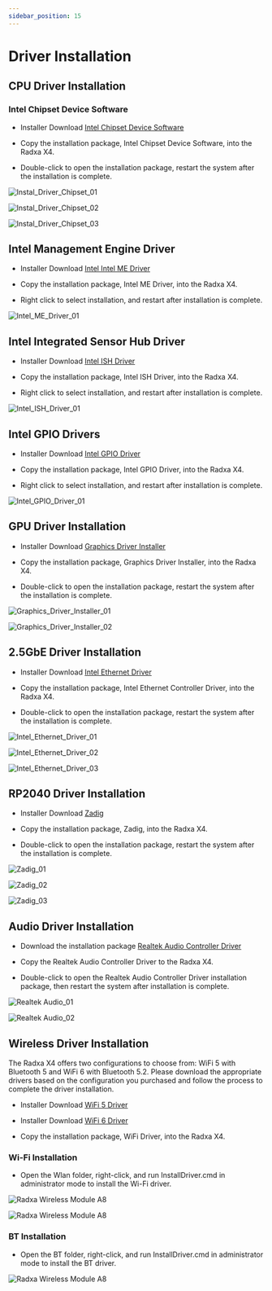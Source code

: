 ```yaml
---
sidebar_position: 15
---
```


# Driver Installation

## CPU Driver Installation

### Intel Chipset Device Software

- Installer Download [Intel Chipset Device Software](https://dl.radxa.com/x/x4/Intel_Chipset_Driver.zip)

- Copy the installation package, Intel Chipset Device Software, into the Radxa X4.

- Double-click to open the installation package, restart the system after the installation is complete.

![Instal_Driver_Chipset_01](/img/x/x2l/intel_chipset_device_software_01.webp)

![Instal_Driver_Chipset_02](/img/x/x2l/intel_chipset_device_software_02.webp)

![Instal_Driver_Chipset_03](/img/x/x2l/intel_chipset_device_software_03.webp)

## Intel Management Engine Driver

- Installer Download [Intel Intel ME Driver](https://dl.radxa.com/x/x4/Intel_ME_driver.zip)

- Copy the installation package, Intel ME Driver, into the Radxa X4.

- Right click to select installation, and restart after installation is complete.

![Intel_ME_Driver_01](/img/x/x4/intel_me_driver_01.webp)

## Intel Integrated Sensor Hub Driver

- Installer Download [Intel ISH Driver](https://dl.radxa.com/x/x4/Intel_ISH_Driver.zip)

- Copy the installation package, Intel ISH Driver, into the Radxa X4.

- Right click to select installation, and restart after installation is complete.

![Intel_ISH_Driver_01](/img/x/x4/intel_ish_driver_01.webp)

## Intel GPIO Drivers

- Installer Download [Intel GPIO Driver](https://dl.radxa.com/x/x4/radxa_x4_gpio_driver.zip)

- Copy the installation package, Intel GPIO Driver, into the Radxa X4.

- Right click to select installation, and restart after installation is complete.

![Intel_GPIO_Driver_01](/img/x/x4/intel_gpio_driver_01.webp)

## GPU Driver Installation

- Installer Download [Graphics Driver Installer](https://dl.radxa.com/x/x4/Intel_Graphics_driver.zip)

- Copy the installation package, Graphics Driver Installer, into the Radxa X4.

- Double-click to open the installation package, restart the system after the installation is complete.

![Graphics_Driver_Installer_01](/img/x/x2l/graphics_driver_installer_01.webp)

![Graphics_Driver_Installer_02](/img/x/x2l/graphics_driver_installer_02.webp)

## 2.5GbE Driver Installation

- Installer Download [Intel Ethernet Driver](https://dl.radxa.com/x/x4/Intel_Ethernet_Driver.zip)

- Copy the installation package, Intel Ethernet Controller Driver, into the Radxa X4.

- Double-click to open the installation package, restart the system after the installation is complete.

![Intel_Ethernet_Driver_01](/img/x/x4/intel_network_connection_01.webp)

![Intel_Ethernet_Driver_02](/img/x/x4/intel_network_connection_02.webp)

![Intel_Ethernet_Driver_03](/img/x/x4/intel_network_connection_03.webp)

## RP2040 Driver Installation

- Installer Download [Zadig](https://dl.radxa.com/x/x2l/radxa_x2l_rp2040_driver.zip)

- Copy the installation package, Zadig, into the Radxa X4.

- Double-click to open the installation package, restart the system after the installation is complete.

![Zadig_01](/img/x/x2l/zadig_01.webp)

![Zadig_02](/img/x/x2l/zadig_02.webp)

![Zadig_03](/img/x/x2l/zadig_03.webp)

## Audio Driver Installation

- Download the installation package [Realtek Audio Controller Driver](https://dl.radxa.com/x/x2l/radxa_x2l_audio_driver.zip)

- Copy the Realtek Audio Controller Driver to the Radxa X4.

- Double-click to open the Realtek Audio Controller Driver installation package, then restart the system after installation is complete.

![Realtek Audio_01](/img/x/x2l/realtek_audio_01.webp)

![Realtek Audio_02](/img/x/x2l/realtek_audio_02.webp)

## Wireless Driver Installation

The Radxa X4 offers two configurations to choose from: WiFi 5 with Bluetooth 5 and WiFi 6 with Bluetooth 5.2. Please download the appropriate drivers based on the configuration you purchased and follow the process to complete the driver installation.

- Installer Download [WiFi 5 Driver](https://dl.radxa.com/x/x4/radxa_x4_wifi5_driver.zip)

- Installer Download [WiFi 6 Driver](https://dl.radxa.com/x/x2l/accessories/radxa_wireless_module_a8.zip)

- Copy the installation package, WiFi Driver, into the Radxa X4.

### Wi-Fi Installation

- Open the Wlan folder, right-click, and run InstallDriver.cmd in administrator mode to install the Wi-Fi driver.

![Radxa Wireless Module A8](/img/x/x2l/a8_install_01.webp)

![Radxa Wireless Module A8](/img/x/x2l/a8_install_03.webp)

### BT Installation

- Open the BT folder, right-click, and run InstallDriver.cmd in administrator mode to install the BT driver.

![Radxa Wireless Module A8](/img/x/x2l/a8_install_02.webp)
